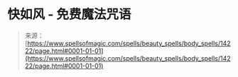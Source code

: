 <!--yml

category: 未分类

date: 2024-06-12 18:53:08

-->

# 快如风 - 免费魔法咒语

> 来源：[https://www.spellsofmagic.com/spells/beauty_spells/body_spells/14222/page.html#0001-01-01](https://www.spellsofmagic.com/spells/beauty_spells/body_spells/14222/page.html#0001-01-01)
